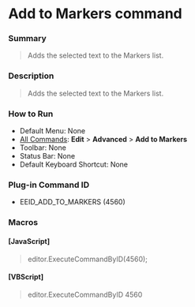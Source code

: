 # Add to Markers command

### Summary

> Adds the selected text to the Markers list.

### Description

> Adds the selected text to the Markers list.

### How to Run

- Default Menu: None
- [All Commands](../tools/all_commands): **Edit** \> **Advanced**
\> **Add to Markers**
- Toolbar: None
- Status Bar: None
- Default Keyboard Shortcut: None

### Plug-in Command ID

- EEID\_ADD\_TO\_MARKERS (4560)

### Macros

#### \[JavaScript\]

> editor.ExecuteCommandByID(4560);

#### \[VBScript\]

> editor.ExecuteCommandByID 4560